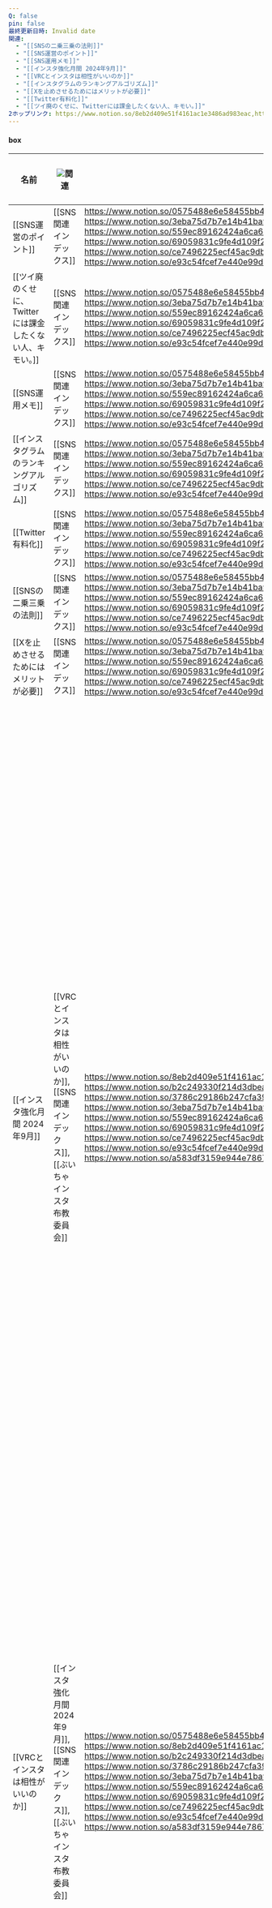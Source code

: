 ```yaml
---
Q: false
pin: false
最終更新日時: Invalid date
関連:
  - "[[SNSの二乗三乗の法則]]"
  - "[[SNS運営のポイント]]"
  - "[[SNS運用メモ]]"
  - "[[インスタ強化月間 2024年9月]]"
  - "[[VRCとインスタは相性がいいのか]]"
  - "[[インスタグラムのランキングアルゴリズム]]"
  - "[[Xを止めさせるためにはメリットが必要]]"
  - "[[Twitter有料化]]"
  - "[[ツイ廃のくせに、Twitterには課金したくない人、キモい。]]"
2ホップリンク: https://www.notion.so/8eb2d409e51f4161ac1e3486ad983eac,https://www.notion.so/0575488e6e58455bb4af15c51c550afa, https://www.notion.so/8eb2d409e51f4161ac1e3486ad983eac, https://www.notion.so/b2c249330f214d3dbea664b1cc2296a7,https://www.notion.so/8eb2d409e51f4161ac1e3486ad983eac, https://www.notion.so/a583df3159e944e7867af89fa47bc17b, https://www.notion.so/b2c249330f214d3dbea664b1cc2296a7
---
```

#### box

|名前|![](https://www.notion.so/icons/link_gray.svg)関連|![](https://www.notion.so/icons/link_gray.svg)2ホップリンク|Q|pin|最終更新日時|要約（GPT-4o mini）|
|---|---|---|---|---|---|---|
|[[SNS運営のポイント]]|[[SNS関連インデックス]]|https://www.notion.so/0575488e6e58455bb4af15c51c550afa, https://www.notion.so/3786c29186b247cfa390f84a603faeb8, https://www.notion.so/3eba75d7b7e14b41ba9d84c1d10b9790, https://www.notion.so/559ec89162424a6ca6d8086a443c7e88, https://www.notion.so/69059831c9fe4d109f20eeef01105264, https://www.notion.so/a583df3159e944e7867af89fa47bc17b, https://www.notion.so/ce7496225ecf45ac9db8d7c3f16229d2, https://www.notion.so/e207807e82ea4f16902e7360ffb7fa8f, https://www.notion.so/e93c54fcef7e440e99d09d8eb293a988|[x]|[ ]|2024年11月9日 4:06||
|[[ツイ廃のくせに、Twitterには課金したくない人、キモい。]]|[[SNS関連インデックス]]|https://www.notion.so/0575488e6e58455bb4af15c51c550afa, https://www.notion.so/3786c29186b247cfa390f84a603faeb8, https://www.notion.so/3eba75d7b7e14b41ba9d84c1d10b9790, https://www.notion.so/559ec89162424a6ca6d8086a443c7e88, https://www.notion.so/69059831c9fe4d109f20eeef01105264, https://www.notion.so/a583df3159e944e7867af89fa47bc17b, https://www.notion.so/ce7496225ecf45ac9db8d7c3f16229d2, https://www.notion.so/e207807e82ea4f16902e7360ffb7fa8f, https://www.notion.so/e93c54fcef7e440e99d09d8eb293a988|[x]|[ ]|2024年11月9日 4:06||
|[[SNS運用メモ]]|[[SNS関連インデックス]]|https://www.notion.so/0575488e6e58455bb4af15c51c550afa, https://www.notion.so/3786c29186b247cfa390f84a603faeb8, https://www.notion.so/3eba75d7b7e14b41ba9d84c1d10b9790, https://www.notion.so/559ec89162424a6ca6d8086a443c7e88, https://www.notion.so/69059831c9fe4d109f20eeef01105264, https://www.notion.so/a583df3159e944e7867af89fa47bc17b, https://www.notion.so/ce7496225ecf45ac9db8d7c3f16229d2, https://www.notion.so/e207807e82ea4f16902e7360ffb7fa8f, https://www.notion.so/e93c54fcef7e440e99d09d8eb293a988|[x]|[ ]|2024年11月9日 4:06||
|[[インスタグラムのランキングアルゴリズム]]|[[SNS関連インデックス]]|https://www.notion.so/0575488e6e58455bb4af15c51c550afa, https://www.notion.so/3786c29186b247cfa390f84a603faeb8, https://www.notion.so/3eba75d7b7e14b41ba9d84c1d10b9790, https://www.notion.so/559ec89162424a6ca6d8086a443c7e88, https://www.notion.so/69059831c9fe4d109f20eeef01105264, https://www.notion.so/a583df3159e944e7867af89fa47bc17b, https://www.notion.so/ce7496225ecf45ac9db8d7c3f16229d2, https://www.notion.so/e207807e82ea4f16902e7360ffb7fa8f, https://www.notion.so/e93c54fcef7e440e99d09d8eb293a988|[x]|[ ]|2024年11月9日 4:06||
|[[Twitter有料化]]|[[SNS関連インデックス]]|https://www.notion.so/0575488e6e58455bb4af15c51c550afa, https://www.notion.so/3786c29186b247cfa390f84a603faeb8, https://www.notion.so/3eba75d7b7e14b41ba9d84c1d10b9790, https://www.notion.so/559ec89162424a6ca6d8086a443c7e88, https://www.notion.so/69059831c9fe4d109f20eeef01105264, https://www.notion.so/a583df3159e944e7867af89fa47bc17b, https://www.notion.so/ce7496225ecf45ac9db8d7c3f16229d2, https://www.notion.so/e207807e82ea4f16902e7360ffb7fa8f, https://www.notion.so/e93c54fcef7e440e99d09d8eb293a988|[x]|[ ]|2024年11月9日 4:06||
|[[SNSの二乗三乗の法則]]|[[SNS関連インデックス]]|https://www.notion.so/0575488e6e58455bb4af15c51c550afa, https://www.notion.so/3786c29186b247cfa390f84a603faeb8, https://www.notion.so/3eba75d7b7e14b41ba9d84c1d10b9790, https://www.notion.so/559ec89162424a6ca6d8086a443c7e88, https://www.notion.so/69059831c9fe4d109f20eeef01105264, https://www.notion.so/a583df3159e944e7867af89fa47bc17b, https://www.notion.so/ce7496225ecf45ac9db8d7c3f16229d2, https://www.notion.so/e207807e82ea4f16902e7360ffb7fa8f, https://www.notion.so/e93c54fcef7e440e99d09d8eb293a988|[x]|[ ]|2024年11月9日 4:06||
|[[Xを止めさせるためにはメリットが必要]]|[[SNS関連インデックス]]|https://www.notion.so/0575488e6e58455bb4af15c51c550afa, https://www.notion.so/3786c29186b247cfa390f84a603faeb8, https://www.notion.so/3eba75d7b7e14b41ba9d84c1d10b9790, https://www.notion.so/559ec89162424a6ca6d8086a443c7e88, https://www.notion.so/69059831c9fe4d109f20eeef01105264, https://www.notion.so/a583df3159e944e7867af89fa47bc17b, https://www.notion.so/ce7496225ecf45ac9db8d7c3f16229d2, https://www.notion.so/e207807e82ea4f16902e7360ffb7fa8f, https://www.notion.so/e93c54fcef7e440e99d09d8eb293a988|[x]|[ ]|2024年11月9日 4:05||
|[[インスタ強化月間 2024年9月]]|[[VRCとインスタは相性がいいのか]], [[SNS関連インデックス]], [[ぶいちゃインスタ布教委員会]]|https://www.notion.so/8eb2d409e51f4161ac1e3486ad983eac, https://www.notion.so/a583df3159e944e7867af89fa47bc17b, https://www.notion.so/b2c249330f214d3dbea664b1cc2296a7,https://www.notion.so/0575488e6e58455bb4af15c51c550afa, https://www.notion.so/3786c29186b247cfa390f84a603faeb8, https://www.notion.so/3eba75d7b7e14b41ba9d84c1d10b9790, https://www.notion.so/559ec89162424a6ca6d8086a443c7e88, https://www.notion.so/69059831c9fe4d109f20eeef01105264, https://www.notion.so/a583df3159e944e7867af89fa47bc17b, https://www.notion.so/ce7496225ecf45ac9db8d7c3f16229d2, https://www.notion.so/e207807e82ea4f16902e7360ffb7fa8f, https://www.notion.so/e93c54fcef7e440e99d09d8eb293a988,https://www.notion.so/0575488e6e58455bb4af15c51c550afa, https://www.notion.so/a583df3159e944e7867af89fa47bc17b|[ ]|[ ]|2024年9月12日 13:06|インスタグラムの運用において重要なのは、保存数を増やすための投稿内容と、その保存からのコンバージョンを意識すること。若年層の女性が多く、具体的な商品や情報を提供するマイクロインフルエンサーとしてのモデルを考える必要がある。さまざまなルート（例：かわいい服、面白いコンテンツ、勉強法）を検討し、D2CやYouTubeへの誘導などが考えられるが、コンバージョンを高めるためには専門知識が必要で、無形商材の扱いが難しい。最終的には、インスタグラムのフォロワー数とYouTubeのチャンネル登録者数の相関を見て、流入量や成功可能性を評価することがポイントとなる。|
|[[VRCとインスタは相性がいいのか]]|[[インスタ強化月間 2024年9月]], [[SNS関連インデックス]], [[ぶいちゃインスタ布教委員会]]|https://www.notion.so/0575488e6e58455bb4af15c51c550afa, https://www.notion.so/8eb2d409e51f4161ac1e3486ad983eac, https://www.notion.so/b2c249330f214d3dbea664b1cc2296a7,https://www.notion.so/0575488e6e58455bb4af15c51c550afa, https://www.notion.so/3786c29186b247cfa390f84a603faeb8, https://www.notion.so/3eba75d7b7e14b41ba9d84c1d10b9790, https://www.notion.so/559ec89162424a6ca6d8086a443c7e88, https://www.notion.so/69059831c9fe4d109f20eeef01105264, https://www.notion.so/a583df3159e944e7867af89fa47bc17b, https://www.notion.so/ce7496225ecf45ac9db8d7c3f16229d2, https://www.notion.so/e207807e82ea4f16902e7360ffb7fa8f, https://www.notion.so/e93c54fcef7e440e99d09d8eb293a988,https://www.notion.so/0575488e6e58455bb4af15c51c550afa, https://www.notion.so/a583df3159e944e7867af89fa47bc17b|[ ]|[ ]|2024年9月11日 14:27|インスタのファッション性が魅力で、写真を効果的に活用できるが、利用者が少なく、PCからの制限や気軽な投稿ができない点に課題がある。インスタにぶいちゃ民が集まれば相性が良くなりそうで、インスタ強化月間を通じてインスタに詳しくなることが目的。Xとの機能比較も行っており、オープンなコミュニケーションが難しいことが特徴。|